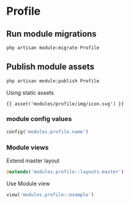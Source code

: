 # Profile



## Run module migrations

```sh
php artisan module:migrate Profile
```



## Publish module assets

```sh
php artisan module:publish Profile
```





Using static assets
```blade
{{ asset('modules/profile/img/icon.svg') }}
 ```

### module config values
```php
config('modules.profile.name')
```



### Module views

Extend master layout

```php
@extends('modules.profile::layouts.master')
```

Use Module view

```php
view('modules.profile::example')
```
